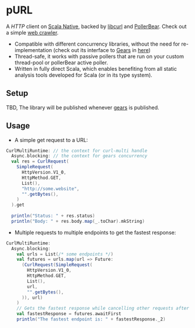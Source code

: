 # pURL

A *HTTP* client on [Scala Native](https://github.com/scala-native/scala-native/), backed by [libcurl](https://curl.se/libcurl/) and [PollerBear](https://github.com/amsen20/pollerBear). Check out a simple [web crawler](https://github.com/amsen20/web-crawlers-bench/tree/main/single-threaded/src/main/scala).

- Compatible with different concurrency libraries, without the need for re-implementation (check out its interface to [Gears](https://github.com/lampepfl/gears) in [here](https://github.com/amsen20/purl/blob/main/gearsPurl/src/main/scala/GearsRequest.scala))
- Thread-safe, it works with passive pollers that are run on your custom thread-pool or pollerBear active poller.
- Written in fully direct Scala, which enables benefiting from all static analysis tools developed for Scala (or in its type system).

## Setup
TBD, The library will be published whenever [gears](https://github.com/lampepfl/gears) is published. 

## Usage
- A simple get request to a URL:
```scala
CurlMultiRuntime: // the context for curl-multi handle
  Async.blocking: // the context for gears concurrency
  val res = CurlRequest(
    SimpleRequest(
      HttpVersion.V1_0,
      HttpMethod.GET,
      List(),
      "http://some.website",
      "".getBytes(),
    )
  ).get
  
  println("Status: " + res.status)
  println("Body: " + res.body.map(_.toChar).mkString)

```
- Multiple requests to multiple endpoints to get the fastest response:
```scala
CurlMultiRuntime:
  Async.blocking:
    val urls = List(/* some endpoints */)
    val futures = urls.map(url => Future:
      (CurlRequest(SimpleRequest(
        HttpVersion.V1_0,
        HttpMethod.GET,
        List(),
        url,
        "".getBytes(),
      )), url)
    )
    // Gets the fastest response while cancelling other requests after the first response is received.
    val fastestResponse = futures.awaitFirst
    println("The fastest endpoint is: " + fastestResponse._2)

```